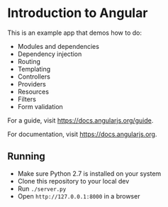 # Introduction to Angular

This is an example app that demos how to do:

 - Modules and dependencies
 - Dependency injection
 - Routing
 - Templating
 - Controllers
 - Providers
 - Resources
 - Filters
 - Form validation

For a guide, visit https://docs.angularjs.org/guide.

For documentation, visit https://docs.angularjs.org.

## Running

 - Make sure Python 2.7 is installed on your system
 - Clone this repository to your local dev
 - Run `./server.py`
 - Open `http://127.0.0.1:8000` in a browser
 
